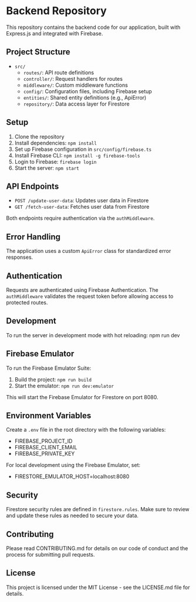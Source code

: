 # Backend Repository

This repository contains the backend code for our application, built with Express.js and integrated with Firebase.

## Project Structure

- `src/`
  - `routes/`: API route definitions
  - `controller/`: Request handlers for routes
  - `middleware/`: Custom middleware functions
  - `config/`: Configuration files, including Firebase setup
  - `entities/`: Shared entity definitions (e.g., ApiError)
  - `repository/`: Data access layer for Firestore

## Setup

1. Clone the repository
2. Install dependencies: `npm install`
3. Set up Firebase configuration in `src/config/firebase.ts`
4. Install Firebase CLI: `npm install -g firebase-tools`
5. Login to Firebase: `firebase login`
6. Start the server: `npm start`

## API Endpoints

- `POST /update-user-data`: Updates user data in Firestore
- `GET /fetch-user-data`: Fetches user data from Firestore

Both endpoints require authentication via the `authMiddleware`.

## Error Handling

The application uses a custom `ApiError` class for standardized error responses.

## Authentication

Requests are authenticated using Firebase Authentication. The `authMiddleware` validates the request token before allowing access to protected routes.

## Development

To run the server in development mode with hot reloading:
npm run dev

## Firebase Emulator

To run the Firebase Emulator Suite:

1. Build the project: `npm run build`
2. Start the emulator: `npm run dev:emulator`

This will start the Firebase Emulator for Firestore on port 8080.

## Environment Variables

Create a `.env` file in the root directory with the following variables:

- FIREBASE_PROJECT_ID
- FIREBASE_CLIENT_EMAIL
- FIREBASE_PRIVATE_KEY

For local development using the Firebase Emulator, set:
- FIRESTORE_EMULATOR_HOST=localhost:8080

## Security

Firestore security rules are defined in `firestore.rules`. Make sure to review and update these rules as needed to secure your data.

## Contributing

Please read CONTRIBUTING.md for details on our code of conduct and the process for submitting pull requests.

## License

This project is licensed under the MIT License - see the LICENSE.md file for details.